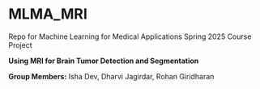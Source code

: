 # MLMA_MRI
Repo for Machine Learning for Medical Applications Spring 2025 Course Project

**Using MRI for Brain Tumor Detection and Segmentation**

**Group Members:** Isha Dev, Dharvi Jagirdar, Rohan Giridharan
